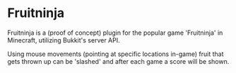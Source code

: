 # Fruitninja

Fruitninja is a (proof of concept) plugin for the popular game 'Fruitninja' in Minecraft, utilizing Bukkit's server API.

Using mouse movements (pointing at specific locations in-game) fruit that gets thrown up can be 'slashed'
and after each game a score will be shown.
